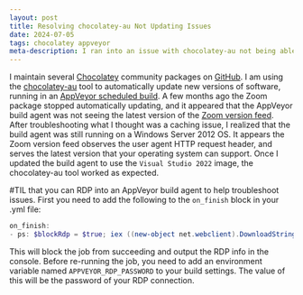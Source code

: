 ```yaml
---
layout: post
title: Resolving chocolatey-au Not Updating Issues
date: 2024-07-05
tags: chocolatey appveyor
meta-description: I ran into an issue with chocolatey-au not being able to automatically update Chocolatey packages when running on AppVeyor. Here is how I was able to troubleshoot and solve the issue.
---
```

I maintain several [Chocolatey](https://chocolatey.org/) community packages on [GitHub](https://github.com/mikecole/chocolatey-packages). I am using the [chocolatey-au](https://github.com/chocolatey-community/chocolatey-au) tool to automatically update new versions of software, running in an [AppVeyor scheduled build](https://ci.appveyor.com/project/mikecole/chocolatey-packages). A few months ago the Zoom package stopped automatically updating, and it appeared that the AppVeyor build agent was not seeing the latest version of the [Zoom version feed](https://zoom.us/rest/download?os=win`). After troubleshooting what I thought was a caching issue, I realized that the build agent was still running on a Windows Server 2012 OS. It appears the Zoom version feed observes the user agent HTTP request header, and serves the latest version that your operating system can support. Once I updated the build agent to use the `Visual Studio 2022` image, the chocolatey-au tool worked as expected.

#TIL that you can RDP into an AppVeyor build agent to help troubleshoot issues. First you need to add the following to the `on_finish` block in your .yml file:

```powershell
on_finish:    
- ps: $blockRdp = $true; iex ((new-object net.webclient).DownloadString('https://raw.githubusercontent.com/appveyor/ci/master/scripts/enable-rdp.ps1'))
```

This will block the job from succeeding and output the RDP info in the console. Before re-running the job, you need to add an environment variable named `APPVEYOR_RDP_PASSWORD` to your build settings. The value of this will be the password of your RDP connection.